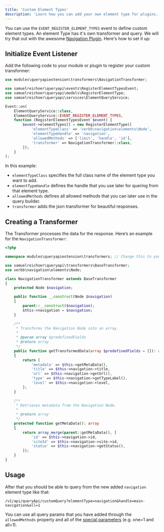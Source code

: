 ```yaml
---
title: 'Custom Element Types'
description: 'Learn how you can add your own element type for plugins.'
---
```


You can use the `EVENT_REGISTER_ELEMENT_TYPES` event to define custom element types. An element Type has it's own transformer and query. We will try that out with the awesome [Navigation Plugin](https://verbb.io/craft-plugins/navigation/features). Here's how to set it up:

## Initialize Event Listener

Add the following code to your module or plugin to register your custom transformer:

```php [./modules/queryapiextension/Queryapiextension.php]
use modules\queryapiextension\transformers\NavigationTransformer;

use samuelreichoer\queryapi\events\RegisterElementTypesEvent;
use samuelreichoer\queryapi\models\RegisterElementType;
use samuelreichoer\queryapi\services\ElementQueryService;

Event::on(
    ElementQueryService::class,
    ElementQueryService::EVENT_REGISTER_ELEMENT_TYPES,
    function (RegisterElementTypesEvent $event) {
        $event->elementTypes[] = new RegisterElementType([
            'elementTypeClass' => 'verbb\navigation\elements\Node',
            'elementTypeHandle' => 'navigation',
            'allowedMethods' => ['limit', 'handle', 'id'],
            'transformer' => NavigationTransformer::class,
        ]);
    }
);
```

In this example:
- `elementTypeClass` specifies the full class name of the element type you want to add.
- `elementTypeHandle` defines the handle that you use later for quering from that element type.
- `allowedMethods` defines all allowed methods that you can later use in the query builder.
- `transformer` adds the json transformer for beautiful responses.


## Creating a Transformer

The Transformer processes the data for the response. Here’s an example for the `NavigationTransformer`:

```php [./modules/queryapiextension/transformers/NavigationTransformer.php]
<?php

namespace modules\queryapiextension\transformers; // Change this to your namespace

use samuelreichoer\queryapi\transformers\BaseTransformer;
use verbb\navigation\elements\Node;

class NavigationTransformer extends BaseTransformer
{
    protected Node $navigation;

    public function __construct(Node $navigation)
    {
        parent::__construct($navigation);
        $this->navigation = $navigation;
    }

    /**
     * Transforms the Navigation Node into an array.
     *
     * @param array $predefinedFields
     * @return array
     */
    public function getTransformedData(array $predefinedFields = []): array
    {
        return [
            'metadata' => $this->getMetaData(),
            'title' => $this->navigation->title,
            'url' => $this->navigation->getUrl(),
            'type' => $this->navigation->getTypeLabel(),
            'level' => $this->navigation->level,
        ];
    }

    /**
     * Retrieves metadata from the Navigation Node.
     *
     * @return array
     */
    protected function getMetaData(): array
    {
        return array_merge(parent::getMetaData(), [
            'id' => $this->navigation->id,
            'siteId' => $this->navigation->site->id,
            'status' => $this->navigation->getStatus(),
        ]);
    }
}
```
## Usage

After that you should be able to query from the new added `navigation` element type like that: 

```
/v1/api/queryApi/customQuery?elementType=navigation&handle=main-navigation&all=1
```

You can use all query params that you have added through the `allowedMethods` property and all of the [special parameters](http://localhost:3000/libraries/craft-query-api/endpoints/custom-query#special-parameters) (e.g. one=1 and all=1).
